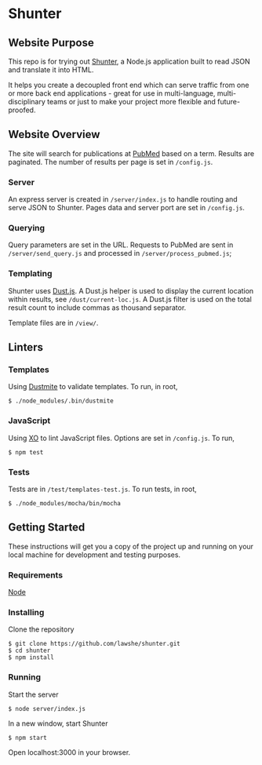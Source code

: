 # Shunter

## Website Purpose

This repo is for trying out [Shunter](https://github.com/springernature/shunter), a Node.js application built to read JSON and translate it into HTML.

It helps you create a decoupled front end which can serve traffic from one or more back end applications - great for use in multi-language, multi-disciplinary teams or just to make your project more flexible and future-proofed.

## Website Overview

The site will search for publications at [PubMed](https://www.ncbi.nlm.nih.gov/pubmed/) based on a term. Results are paginated. The number of results per page is set in `/config.js`.

### Server
An express server is created in `/server/index.js` to handle routing and serve JSON to Shunter. Pages data and server port are set in `/config.js`.

### Querying
Query parameters are set in the URL. Requests to PubMed are sent in `/server/send_query.js` and processed in `/server/process_pubmed.js`;

### Templating
Shunter uses [Dust.js](http://www.dustjs.com/). A Dust.js helper is used to display the current location within results, see `/dust/current-loc.js`. A Dust.js filter is used on the total result count to include commas as thousand separator.

Template files are in `/view/`.

## Linters
### Templates
Using [Dustmite](https://www.npmjs.com/package/dustmite) to validate templates. To run, in root,
```
$ ./node_modules/.bin/dustmite
```
### JavaScript
Using [XO](https://github.com/sindresorhus/xo) to lint JavaScript files. Options are set in `/config.js`.  To run,
```
$ npm test
```

### Tests
Tests are in `/test/templates-test.js`. To run tests, in root,
```
$ ./node_modules/mocha/bin/mocha
```

## Getting Started
These instructions will get you a copy of the project up and running on your local machine for development and testing purposes.

### Requirements
[Node](https://nodejs.org/)

### Installing
Clone the repository
```
$ git clone https://github.com/lawshe/shunter.git
$ cd shunter
$ npm install
```
### Running
Start the server
```
$ node server/index.js
```
In a new window, start Shunter
```
$ npm start
```
Open localhost:3000 in your browser.
